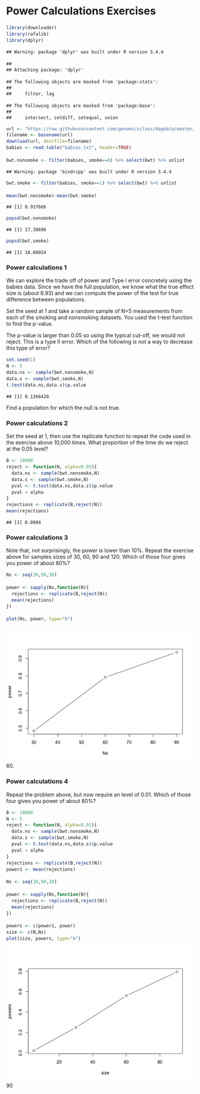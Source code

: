 Power Calculations Exercises
================

``` r
library(downloader)
library(rafalib)
library(dplyr)
```

    ## Warning: package 'dplyr' was built under R version 3.4.4

    ## 
    ## Attaching package: 'dplyr'

    ## The following objects are masked from 'package:stats':
    ## 
    ##     filter, lag

    ## The following objects are masked from 'package:base':
    ## 
    ##     intersect, setdiff, setequal, union

``` r
url <- "https://raw.githubusercontent.com/genomicsclass/dagdata/master/inst/extdata/babies.txt"
filename <- basename(url)
download(url, destfile=filename)
babies <- read.table("babies.txt", header=TRUE)

bwt.nonsmoke <- filter(babies, smoke==0) %>% select(bwt) %>% unlist 
```

    ## Warning: package 'bindrcpp' was built under R version 3.4.4

``` r
bwt.smoke <- filter(babies, smoke==1) %>% select(bwt) %>% unlist

mean(bwt.nonsmoke)-mean(bwt.smoke)
```

    ## [1] 8.937666

``` r
popsd(bwt.nonsmoke)
```

    ## [1] 17.38696

``` r
popsd(bwt.smoke)
```

    ## [1] 18.08024

### Power calculations 1

We can explore the trade off of power and Type I error concretely using the babies data. Since we have the full population, we know what the true effect size is (about 8.93) and we can compute the power of the test for true difference between populations.

Set the seed at 1 and take a random sample of N=5 measurements from each of the smoking and nonsmoking datasets. You used the t-test function to find the p-value.

The p-value is larger than 0.05 so using the typical cut-off, we would not reject. This is a type II error. Which of the following is *not* a way to decrease this type of error?

``` r
set.seed(1)
N <- 5
data.ns <- sample(bwt.nonsmoke,N)
data.s <- sample(bwt.smoke,N)
t.test(data.ns,data.s)$p.value
```

    ## [1] 0.1366428

Find a population for which the null is not true.

### Power calculations 2

Set the seed at 1, then use the replicate function to repeat the code used in the exercise above 10,000 times. What proportion of the time do we reject at the 0.05 level?

``` r
B <- 10000
reject <- function(N, alpha=0.05){
  data.ns <- sample(bwt.nonsmoke,N)
  data.s <- sample(bwt.smoke,N)
  pval <- t.test(data.ns,data.s)$p.value
  pval < alpha
}
rejections <- replicate(B,reject(N))
mean(rejections)
```

    ## [1] 0.0984

### Power calculations 3

Note that, not surprisingly, the power is lower than 10%. Repeat the exercise above for samples sizes of 30, 60, 90 and 120. Which of those four gives you power of about 80%?

``` r
Ns <- seq(30,90,30)

power <- sapply(Ns,function(N){
  rejections <- replicate(B,reject(N))
  mean(rejections)
})

plot(Ns, power, type="b")
```

![](6._Power_Calculations_Exercises_files/figure-markdown_github/unnamed-chunk-4-1.png) 60.

### Power calculations 4

Repeat the problem above, but now require an level of 0.01. Which of those four gives you power of about 80%?

``` r
B <- 10000
N <- 5
reject <- function(N, alpha=0.01){
  data.ns <- sample(bwt.nonsmoke,N)
  data.s <- sample(bwt.smoke,N)
  pval <- t.test(data.ns,data.s)$p.value
  pval < alpha
}
rejections <- replicate(B,reject(N))
power1 <- mean(rejections)

Ns <- seq(30,90,30)

power <- sapply(Ns,function(N){
  rejections <- replicate(B,reject(N))
  mean(rejections)
})

powers <- c(power1, power)
size <- c(N,Ns)
plot(size, powers, type="b")
```

![](6._Power_Calculations_Exercises_files/figure-markdown_github/unnamed-chunk-5-1.png) 90
